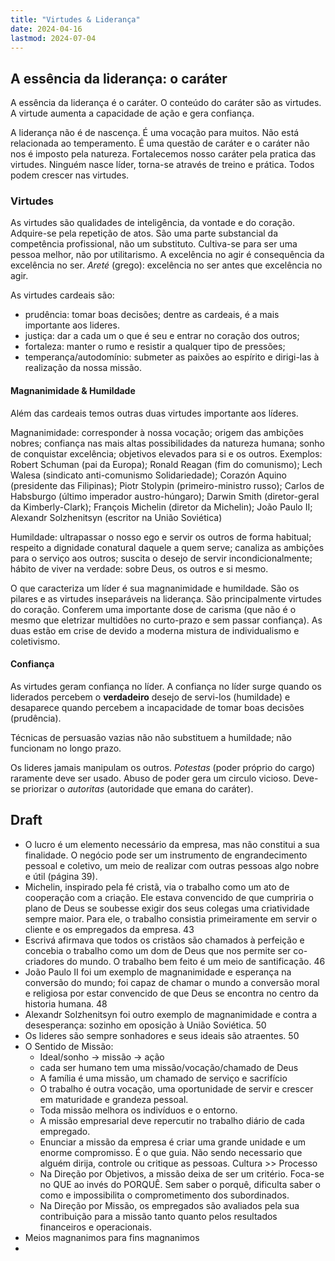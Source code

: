 ```yaml
---
title: "Virtudes & Liderança"
date: 2024-04-16
lastmod: 2024-07-04
---
```

## A essência da liderança: o caráter
A essência da liderança é o caráter. O conteúdo do caráter são as virtudes. A virtude aumenta a capacidade de ação e gera confiança.

A liderança não é de nascença. É uma vocação para muitos. Não está relacionada ao temperamento. É uma questão de caráter e o caráter não nos é imposto pela natureza. Fortalecemos nosso caráter pela pratica das virtudes. Ninguém nasce líder, torna-se através de treino e prática. Todos podem crescer nas virtudes.

### Virtudes
As virtudes são qualidades de inteligência, da vontade e do coração. Adquire-se pela repetição de atos. São uma parte substancial da competência profissional, não um substituto. Cultiva-se para ser uma pessoa melhor, não por utilitarismo. A excelência no agir é consequência da excelência no ser. *Areté* (grego): excelência no ser antes que excelência no agir.

As virtudes cardeais são:
- prudência: ﻿﻿tomar boas decisões; dentre as cardeais, é a mais importante aos lideres.
- justiça: dar a cada um o que é seu e entrar no coração dos outros;
- fortaleza: ﻿manter o rumo e resistir a qualquer tipo de pressões;
- temperança/autodomínio: submeter as paixões ao espírito e dirigi-las à realização da nossa missão.
#### Magnanimidade & Humildade
Além das cardeais temos outras duas virtudes importante aos líderes.

Magnanimidade: corresponder à nossa vocação; origem das ambições nobres; confiança nas mais altas possibilidades da natureza humana; sonho de conquistar excelência; objetivos elevados para si e os outros. Exemplos: Robert Schuman (pai da Europa); Ronald Reagan (fim do comunismo); Lech Walesa (sindicato anti-comunismo Solidariedade); Corazón Aquino (presidente das Filipinas); Piotr Stolypin (primeiro-ministro russo); Carlos de Habsburgo (último imperador austro-húngaro); Darwin Smith (diretor-geral da Kimberly-Clark); François Michelin (diretor da Michelin); João Paulo II; Alexandr Solzhenitsyn (escritor na União Soviética)

Humildade: ultrapassar o nosso ego e servir os outros de forma habitual; respeito a dignidade conatural daquele a quem serve; canaliza as ambições para o serviço aos outros; suscita o desejo de servir incondicionalmente; hábito de viver na verdade: sobre Deus, os outros e si mesmo.

O que caracteriza um líder é sua magnanimidade e humildade. São os pilares e as virtudes inseparáveis na liderança. São principalmente virtudes do coração. Conferem uma importante dose de carisma (que não é o mesmo que eletrizar multidões no curto-prazo e sem passar confiança). As duas estão em crise de devido a moderna mistura de individualismo e coletivismo.
#### Confiança
As virtudes geram confiança no líder. A confiança no líder surge quando os liderados percebem o **verdadeiro** desejo de servi-los (humildade) e desaparece quando percebem a incapacidade de tomar boas decisões (prudência).

Técnicas de persuasão vazias não não substituem a humildade; não funcionam no longo prazo.

Os lideres jamais manipulam os outros. *Potestas* (poder próprio do cargo) raramente deve ser usado. Abuso de poder gera um circulo vicioso. Deve-se priorizar o *autoritas* (autoridade que emana do caráter).


## Draft
- O lucro é um elemento necessário da empresa, mas não constitui a sua finalidade. O negócio pode ser um instrumento de engrandecimento pessoal e coletivo, um meio de realizar com outras pessoas algo nobre e útil (página 39).
- Michelin, inspirado pela fé cristã, via o trabalho como um ato de cooperação com a criação. Ele estava convencido de que cumpriria o plano de Deus se soubesse exigir dos seus colegas uma criatividade sempre maior. Para ele, o trabalho consistia primeiramente em servir o cliente e os empregados da empresa. 43
- Escrivá afirmava que todos os cristãos são chamados à perfeição e concebia o trabalho como um dom de Deus que nos permite ser co-criadores do mundo. O trabalho bem feito é um meio de santificação. 46
- João Paulo II foi um exemplo de magnanimidade e esperança na conversão do mundo; foi capaz de chamar o mundo a conversão moral e religiosa por estar convencido de que Deus se encontra no centro da historia humana. 48
- Alexandr Solzhenitsyn foi outro exemplo de magnanimidade e contra a desesperança: sozinho em oposição à União Soviética. 50
- Os lideres são sempre sonhadores e seus ideais são atraentes. 50
- O Sentido de Missão:
	- Ideal/sonho -> missão -> ação
	- cada ser humano tem uma missão/vocação/chamado de Deus
	- A família é uma missão, um chamado de serviço e sacrifício
	- O trabalho é outra vocação, uma oportunidade de servir e crescer em maturidade e grandeza pessoal.
	- Toda missão melhora os indivíduos e o entorno.
	- A missão empresarial deve repercutir no trabalho diário de cada empregado.
	- Enunciar a missão da empresa é criar uma grande unidade e um enorme compromisso. É o que guia. Não sendo necessario que alguém dirija, controle ou critique as pessoas. Cultura >> Processo
	- Na Direção por Objetivos, a missão deixa de ser um critério. Foca-se no QUE ao invés do PORQUÊ. Sem saber o porquê, dificulta saber o como e impossibilita o comprometimento dos subordinados.
	- Na Direção por Missão, os empregados são avaliados pela sua contribuição para a missão tanto quanto pelos resultados financeiros e operacionais.
- Meios magnanimos para fins magnanimos
-
